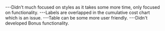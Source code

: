 
---Didn't much focused on styles as it takes some more time, only focused on functionality.
---Labels are overlapped in the cumulative cost chart which is an issue.
---Table can be some more user friendly.
---Didn't developed Bonus functionality. 